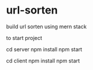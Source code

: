 # url-sorten
build url sorten using mern stack


to start project


cd server
npm install
npm start

cd client
npm install
npm start

